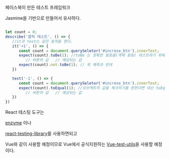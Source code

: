페이스북이 만든 테스트 프레임워크

Jasmine을 기반으로 만들어서 유사하다. 

```js

let count = 0;
describe('클릭 테스트', () => {
   //it과 test는 같은 동작을 한다.
   it('+1', () => {
      const count = document.querySeletor('#increse_btn').innerText;
      expect(count).toBe(1); //toBe 는 정확한 동등을(객체 동등) 테스트하기 위해 Object.is를 사용한다.
         // 버튼의 값   // 예상되는 값
      expect(count).not.toBe(1); // 위 예측과 반대
   })

   test('-1', () => {
      const count = document.querySeletor('#increse_btn').innerText;
      expect(count).toEqual(1); //오브젝트의 값을 체크하기를 원한다면 대신 toEqual를 사용.
         // 버튼의 값   // 예상되는 값
   })
})
```

React 테스팅 도구는

[enzyme](https://enzymejs.github.io/enzyme/) 이나

[react-testing-library](https://testing-library.com/docs/react-testing-library/intro)를 사용하면되고 

Vue와 같이 사용할 예정이므로 Vue에서 공식지원하는
[Vue-test-utils](https://vue-test-utils.vuejs.org/)을 사용할 예정이다.